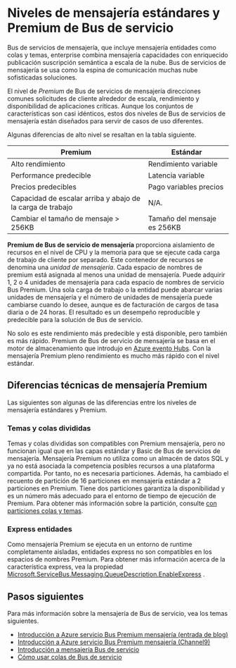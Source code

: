<properties
    pageTitle="Premium de Bus de servicio y descripción general de niveles de precios de mensajería estándar | Microsoft Azure"
    description="Mensajería estándar y Premium de Bus de servicio"
    services="service-bus"
    documentationCenter=".net"
    authors="djrosanova"
    manager="timlt"
    editor=""/>

<tags
    ms.service="service-bus"
    ms.workload="na"
    ms.tgt_pltfrm="na"
    ms.devlang="na"
    ms.topic="get-started-article"
    ms.date="09/02/2016"
    ms.author="darosa;sethm"/>

# <a name="service-bus-premium-and-standard-messaging-tiers"></a>Niveles de mensajería estándares y Premium de Bus de servicio 

Bus de servicios de mensajería, que incluye mensajería entidades como colas y temas, enterprise combina mensajería capacidades con enriquecido publicación suscripción semántica a escala de la nube. Bus de servicios de mensajería se usa como la espina de comunicación muchas nube sofisticadas soluciones.

El nivel de *Premium* de Bus de servicios de mensajería direcciones comunes solicitudes de cliente alrededor de escala, rendimiento y disponibilidad de aplicaciones críticas. Aunque los conjuntos de características son casi idénticos, estos dos niveles de Bus de servicios de mensajería están diseñados para servir de casos de uso diferentes.

Algunas diferencias de alto nivel se resaltan en la tabla siguiente.

| Premium                               | Estándar                       |
|---------------------------------------|--------------------------------|
| Alto rendimiento                       | Rendimiento variable            |
| Performance predecible               | Latencia variable               |
| Precios predecibles                   | Pago variables precios |
| Capacidad de escalar arriba y abajo de la carga de trabajo | N/A.                            |
| Cambiar el tamaño de mensaje > 256KB                  | Tamaño del mensaje es 256KB          |

**Premium de Bus de servicio de mensajería** proporciona aislamiento de recursos en el nivel de CPU y la memoria para que se ejecute cada carga de trabajo de cliente por separado. Este contenedor de recursos se denomina una *unidad de mensajería*. Cada espacio de nombres de premium está asignada al menos una unidad de mensajería. Puede adquirir 1, 2 o 4 unidades de mensajería para cada espacio de nombres de servicio Bus Premium. Una sola carga de trabajo o la entidad puede abarcar varias unidades de mensajería y el número de unidades de mensajería puede cambiarse cuando lo desee, aunque es de facturación de cargos de tasa diaria o de 24 horas. El resultado es un desempeño reproducible y predecible para la solución de Bus de servicio.

No solo es este rendimiento más predecible y está disponible, pero también es más rápido. Premium de Bus de servicio de mensajería se basa en el motor de almacenamiento que introdujo en [Azure evento Hubs](https://azure.microsoft.com/services/event-hubs/). Con la mensajería Premium pleno rendimiento es mucho más rápido con el nivel estándar.

## <a name="premium-messaging-technical-differences"></a>Diferencias técnicas de mensajería Premium

Las siguientes son algunas de las diferencias entre los niveles de mensajería estándares y Premium.

### <a name="partitioned-queues-and-topics"></a>Temas y colas divididas

Temas y colas divididas son compatibles con Premium mensajería, pero no funcionan igual que en las capas estándar y Basic de Bus de servicios de mensajería. Mensajería Premium no utiliza como un almacén de datos SQL y ya no está asociada la competencia posibles recursos a una plataforma compartida. Por tanto, no es necesaria particiones. Además, ha cambiado el recuento de partición de 16 particiones en mensajería estándar a 2 particiones en Premium. Tiene dos particiones garantiza la disponibilidad y es un número más adecuado para el entorno de tiempo de ejecución de Premium. Para obtener más información sobre la partición, consulte [con particiones colas y temas](service-bus-partitioning.md).

### <a name="express-entities"></a>Express entidades

Como mensajería Premium se ejecuta en un entorno de runtime completamente aisladas, entidades express no son compatibles en los espacios de nombres Premium. Para obtener más información acerca de la característica express, vea la propiedad [Microsoft.ServiceBus.Messaging.QueueDescription.EnableExpress](https://msdn.microsoft.com/library/azure/microsoft.servicebus.messaging.queuedescription.enableexpress.aspx) .

## <a name="next-steps"></a>Pasos siguientes

Para más información sobre la mensajería de Bus de servicio, vea los temas siguientes.

- [Introducción a Azure servicio Bus Premium mensajería (entrada de blog)](http://azure.microsoft.com/blog/introducing-azure-service-bus-premium-messaging/)
- [Introducción a Azure servicio Bus Premium mensajería (Channel9)](https://channel9.msdn.com/Blogs/Subscribe/Introducing-Azure-Service-Bus-Premium-Messaging)
- [Introducción a mensajería Bus de servicio](service-bus-messaging-overview.md)
- [Cómo usar colas de Bus de servicio](service-bus-dotnet-get-started-with-queues.md)
